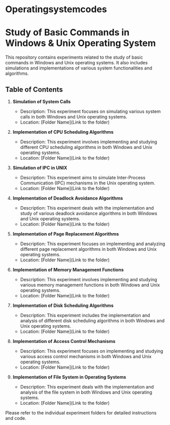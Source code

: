 # Operatingsystemcodes

# Study of Basic Commands in Windows & Unix Operating System

This repository contains experiments related to the study of basic commands in Windows and Unix operating systems. It also includes simulations and implementations of various system functionalities and algorithms.

## Table of Contents

1. **Simulation of System Calls**
    - Description: This experiment focuses on simulating various system calls in both Windows and Unix operating systems.
    - Location: [Folder Name](Link to the folder)

2. **Implementation of CPU Scheduling Algorithms**
    - Description: This experiment involves implementing and studying different CPU scheduling algorithms in both Windows and Unix operating systems.
    - Location: [Folder Name](Link to the folder)

3. **Simulation of IPC in UNIX**
    - Description: This experiment aims to simulate Inter-Process Communication (IPC) mechanisms in the Unix operating system.
    - Location: [Folder Name](Link to the folder)

4. **Implementation of Deadlock Avoidance Algorithms**
    - Description: This experiment deals with the implementation and study of various deadlock avoidance algorithms in both Windows and Unix operating systems.
    - Location: [Folder Name](Link to the folder)

5. **Implementation of Page Replacement Algorithms**
    - Description: This experiment focuses on implementing and analyzing different page replacement algorithms in both Windows and Unix operating systems.
    - Location: [Folder Name](Link to the folder)

6. **Implementation of Memory Management Functions**
    - Description: This experiment involves implementing and studying various memory management functions in both Windows and Unix operating systems.
    - Location: [Folder Name](Link to the folder)

7. **Implementation of Disk Scheduling Algorithms**
    - Description: This experiment includes the implementation and analysis of different disk scheduling algorithms in both Windows and Unix operating systems.
    - Location: [Folder Name](Link to the folder)

8. **Implementation of Access Control Mechanisms**
    - Description: This experiment focuses on implementing and studying various access control mechanisms in both Windows and Unix operating systems.
    - Location: [Folder Name](Link to the folder)

9. **Implementation of File System in Operating Systems**
    - Description: This experiment deals with the implementation and analysis of the file system in both Windows and Unix operating systems.
    - Location: [Folder Name](Link to the folder)

Please refer to the individual experiment folders for detailed instructions and code.
